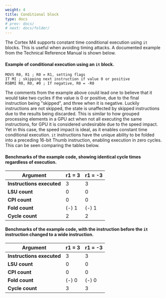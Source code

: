 ```yaml
---
weight: 4
title: Conditional block
type: docs
# prev: docs/
# next: docs/folder/
---
```


<style>
  .side-by-side {
    display: flex;
    gap: 10px;
    padding-top: 20px;
    padding-bottom: 10px;
  }
  .box {
    flex: 1;
    border: none;
    box-sizing: border-box;
  }
  @media (max-width: 400px) {
            .side-by-side {
                flex-direction: column;
            }
        }
</style>


The Cortex M4 supports constant time conditional execution using `it` blocks. This is useful when avoiding timing attacks. A documented example from the Technical Reference Manual is shown below.

#### Example of conditional execution using an `it` block.
``` {filename="it example"}
MOVS R0, R1 ; R0 = R1, setting flags
IT MI ; skipping next instruction if value 0 or positive
RSBMI R0, R0, #0 ; If negative, R0 = -R0
```

 The comments from the example above could lead one to believe that it would take two cycles if the value is 0 or positive, due to the final instruction being "skipped", and three when it is negative. Luckily instructions are not skipped, the state is unaffected by skipped instructions due to the results being discarded. This is similar to how grouped processing elements in a GPU act when not all executing the same instructions, for GPU it is considered undesirable due to the speed impact. Yet in this case, the speed impact is ideal, as it enables constant time conditional execution. `it` instructions have the unique ability to be folded into a preceding 16-bit Thumb instruction, enabling execution in zero cycles. This can be seen comparing the tables below.


#### Benchmarks of the example code, showing identical cycle times regardless of execution.
| Argument                | r1 = 3 | r1 = -3 |
|------------------------|----------|----------|
| **Instructions executed** | 3        | 3        |
| **LSU count**             | 0        | 0        |
| **CPI count**             | 0        | 0        |
| **Fold count**            | (-) 1    | (-) 1    |
| **Cycle count**           | 2        | 2        |

#### Benchmarks of the example code, with the instruction before the `it` instruction changed to a wide instruction.
| Argument                | r1 = 3 | r1 = -3 |
|------------------------|----------|----------|
| **Instructions executed** | 3        | 3        |
| **LSU count**             | 0        | 0        |
| **CPI count**             | 0        | 0        |
| **Fold count**            | (-) 0    | (-) 0    |
| **Cycle count**           | 3        | 3        |

